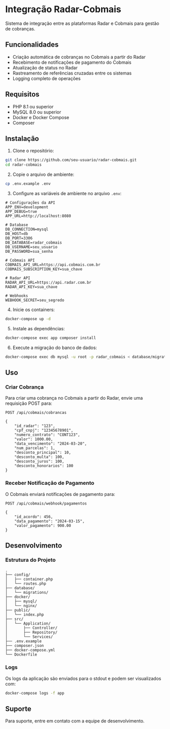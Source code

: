 # Integração Radar-Cobmais

Sistema de integração entre as plataformas Radar e Cobmais para gestão de cobranças.

## Funcionalidades

- Criação automática de cobranças no Cobmais a partir do Radar
- Recebimento de notificações de pagamento do Cobmais
- Atualização de status no Radar
- Rastreamento de referências cruzadas entre os sistemas
- Logging completo de operações

## Requisitos

- PHP 8.1 ou superior
- MySQL 8.0 ou superior
- Docker e Docker Compose
- Composer

## Instalação

1. Clone o repositório:
```bash
git clone https://github.com/seu-usuario/radar-cobmais.git
cd radar-cobmais
```

2. Copie o arquivo de ambiente:
```bash
cp .env.example .env
```

3. Configure as variáveis de ambiente no arquivo `.env`:
```
# Configurações da API
APP_ENV=development
APP_DEBUG=true
APP_URL=http://localhost:8080

# Database
DB_CONNECTION=mysql
DB_HOST=db
DB_PORT=3306
DB_DATABASE=radar_cobmais
DB_USERNAME=seu_usuario
DB_PASSWORD=sua_senha

# Cobmais API
COBMAIS_API_URL=https://api.cobmais.com.br
COBMAIS_SUBSCRIPTION_KEY=sua_chave

# Radar API
RADAR_API_URL=https://api.radar.com.br
RADAR_API_KEY=sua_chave

# Webhooks
WEBHOOK_SECRET=seu_segredo
```

4. Inicie os containers:
```bash
docker-compose up -d
```

5. Instale as dependências:
```bash
docker-compose exec app composer install
```

6. Execute a migração do banco de dados:
```bash
docker-compose exec db mysql -u root -p radar_cobmais < database/migrations/001_criar_tabela_referencias.sql
```

## Uso

### Criar Cobrança

Para criar uma cobrança no Cobmais a partir do Radar, envie uma requisição POST para:

```
POST /api/cobmais/cobrancas

{
    "id_radar": "123",
    "cpf_cnpj": "12345678901",
    "numero_contrato": "CONT123",
    "valor": 1000.00,
    "data_vencimento": "2024-03-20",
    "num_parcelas": 1,
    "desconto_principal": 10,
    "desconto_multa": 100,
    "desconto_juros": 100,
    "desconto_honorarios": 100
}
```

### Receber Notificação de Pagamento

O Cobmais enviará notificações de pagamento para:

```
POST /api/cobmais/webhook/pagamentos

{
    "id_acordo": 456,
    "data_pagamento": "2024-03-15",
    "valor_pagamento": 900.00
}
```

## Desenvolvimento

### Estrutura do Projeto

```
.
├── config/
│   ├── container.php
│   └── routes.php
├── database/
│   └── migrations/
├── docker/
│   ├── mysql/
│   └── nginx/
├── public/
│   └── index.php
├── src/
│   └── Application/
│       ├── Controller/
│       ├── Repository/
│       └── Services/
├── .env.example
├── composer.json
├── docker-compose.yml
└── Dockerfile
```

### Logs

Os logs da aplicação são enviados para o stdout e podem ser visualizados com:

```bash
docker-compose logs -f app
```

## Suporte

Para suporte, entre em contato com a equipe de desenvolvimento. 